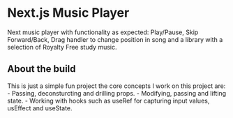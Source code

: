 # Next.js Music Player

Next music player with functionality as expected: Play/Pause, Skip Forward/Back, Drag handler to change position in song and a library with a selection of Royalty Free study music.

## About the build

This is just a simple fun project
    the core concepts I work on this project are:
    - Passing, deconsturcting and drilling props.
    - Modifying, passing and lifting state.
    - Working with hooks such as useRef for capturing input values,
    usEffect and useState.
                
